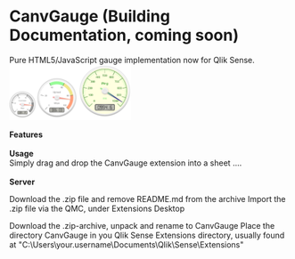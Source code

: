 # CanvGauge (Building Documentation, coming soon)
Pure HTML5/JavaScript gauge implementation now for Qlik Sense.
<img src="https://raw.githubusercontent.com/CodingBSilva/CanvGauge/master/CanvGauge/preview.png" height="100"/>


<b>Features</b>
<br/>
<br/>
<b>Usage</b>
<br/>
Simply drag and drop the CanvGauge extension into a sheet ....
<br/>
<br/>
<b>Server</b>

Download the .zip file and remove README.md from the archive
Import the .zip file via the QMC, under Extensions
Desktop

Download the .zip-archive, unpack and rename to CanvGauge
Place the directory CanvGauge in you Qlik Sense Extensions directory, usually found at "C:\Users\your.username\Documents\Qlik\Sense\Extensions\"
